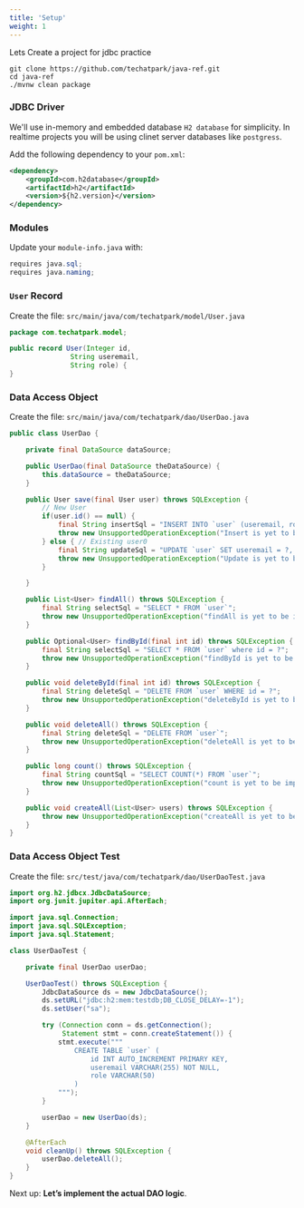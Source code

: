 ```yaml
---
title: 'Setup'
weight: 1
--- 
```


Lets Create a project for jdbc practice

```shell
git clone https://github.com/techatpark/java-ref.git
cd java-ref
./mvnw clean package
```

### JDBC Driver

We'll use in-memory and embedded database `H2 database` for simplicity. In realtime projects you will be using clinet server databases like `postgress`.

Add the following dependency to your `pom.xml`:

```xml
<dependency>
    <groupId>com.h2database</groupId>
    <artifactId>h2</artifactId>
    <version>${h2.version}</version>
</dependency>
```

### Modules

Update your `module-info.java` with:

```java
requires java.sql;
requires java.naming;
```

### `User` Record

Create the file: `src/main/java/com/techatpark/model/User.java`

```java
package com.techatpark.model;

public record User(Integer id,
               String useremail,
               String role) {
}
```

### Data Access Object

Create the file: `src/main/java/com/techatpark/dao/UserDao.java`

```java
public class UserDao {

    private final DataSource dataSource;

    public UserDao(final DataSource theDataSource) {
        this.dataSource = theDataSource;
    }

    public User save(final User user) throws SQLException {
        // New User
        if(user.id() == null) {
            final String insertSql = "INSERT INTO `user` (useremail, role) VALUES (?, ?)";
            throw new UnsupportedOperationException("Insert is yet to be implemented");
        } else { // Existing user0
            final String updateSql = "UPDATE `user` SET useremail = ?, role = ? WHERE id = ?";
            throw new UnsupportedOperationException("Update is yet to be implemented");
        }

    }

    public List<User> findAll() throws SQLException {
        final String selectSql = "SELECT * FROM `user`";
        throw new UnsupportedOperationException("findAll is yet to be implemented");
    }

    public Optional<User> findById(final int id) throws SQLException {
        final String selectSql = "SELECT * FROM `user` where id = ?";
        throw new UnsupportedOperationException("findById is yet to be implemented");
    }

    public void deleteById(final int id) throws SQLException {
        final String deleteSql = "DELETE FROM `user` WHERE id = ?";
        throw new UnsupportedOperationException("deleteById is yet to be implemented");
    }

    public void deleteAll() throws SQLException {
        final String deleteSql = "DELETE FROM `user`";
        throw new UnsupportedOperationException("deleteAll is yet to be implemented");
    }

    public long count() throws SQLException {
        final String countSql = "SELECT COUNT(*) FROM `user`";
        throw new UnsupportedOperationException("count is yet to be implemented");
    }

    public void createAll(List<User> users) throws SQLException {
        throw new UnsupportedOperationException("createAll is yet to be implemented");
    }
}
```

### Data Access Object Test

Create the file: `src/test/java/com/techatpark/dao/UserDaoTest.java`

```java
import org.h2.jdbcx.JdbcDataSource;
import org.junit.jupiter.api.AfterEach;

import java.sql.Connection;
import java.sql.SQLException;
import java.sql.Statement;

class UserDaoTest {

    private final UserDao userDao;

    UserDaoTest() throws SQLException {
        JdbcDataSource ds = new JdbcDataSource();
        ds.setURL("jdbc:h2:mem:testdb;DB_CLOSE_DELAY=-1");
        ds.setUser("sa");

        try (Connection conn = ds.getConnection();
             Statement stmt = conn.createStatement()) {
            stmt.execute("""
                CREATE TABLE `user` (
                    id INT AUTO_INCREMENT PRIMARY KEY,
                    useremail VARCHAR(255) NOT NULL,
                    role VARCHAR(50)
                )
            """);
        }

        userDao = new UserDao(ds);
    }

    @AfterEach
    void cleanUp() throws SQLException {
        userDao.deleteAll();
    }
}
```

Next up: **Let’s implement the actual DAO logic**.
